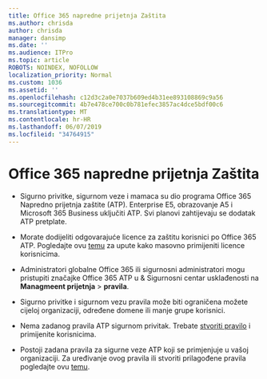```yaml
---
title: Office 365 napredne prijetnja Zaštita
ms.author: chrisda
author: chrisda
manager: dansimp
ms.date: ''
ms.audience: ITPro
ms.topic: article
ROBOTS: NOINDEX, NOFOLLOW
localization_priority: Normal
ms.custom: 1036
ms.assetid: ''
ms.openlocfilehash: c12d3c2a0e7037b609ed4b31ee893108869c9a56
ms.sourcegitcommit: 4b7e478ce700c0b781efec3857ac4dce5bdf00c6
ms.translationtype: MT
ms.contentlocale: hr-HR
ms.lasthandoff: 06/07/2019
ms.locfileid: "34764915"
---
```

# <a name="office-365-advanced-threat-protection"></a>Office 365 napredne prijetnja Zaštita

- Sigurno privitke, sigurnom veze i mamaca su dio programa Office 365 Napredno prijetnja zaštite (ATP). Enterprise E5, obrazovanje A5 i Microsoft 365 Business uključiti ATP. Svi planovi zahtijevaju se dodatak ATP pretplate.

- Morate dodijeliti odgovarajuće licence za zaštitu korisnici po Office 365 ATP. Pogledajte ovu [temu](https://docs.microsoft.com/office365/admin/subscriptions-and-billing/assign-licenses-to-users) za upute kako masovno primijeniti licence korisnicima.

- Administratori globalne Office 365 ili sigurnosni administratori mogu pristupiti značajke Office 365 ATP u & Sigurnosni centar usklađenosti na **Managmeent prijetnja** \> **pravila**.

- Sigurno privitke i sigurnom vezu pravila može biti ograničena možete cijeloj organizaciji, određene domene ili manje grupe korisnici.

- Nema zadanog pravila ATP sigurnom privitak. Trebate [stvoriti pravilo](https://docs.microsoft.com/office365/securitycompliance/set-up-atp-safe-attachments-policies) i primijenite korisnicima.

- Postoji zadana pravila za sigurne veze ATP koji se primjenjuje u vašoj organizaciji. Za uređivanje ovog pravila ili stvoriti prilagođene pravila pogledajte ovu [temu](https://docs.microsoft.com/office365/securitycompliance/set-up-atp-safe-links-policies).
